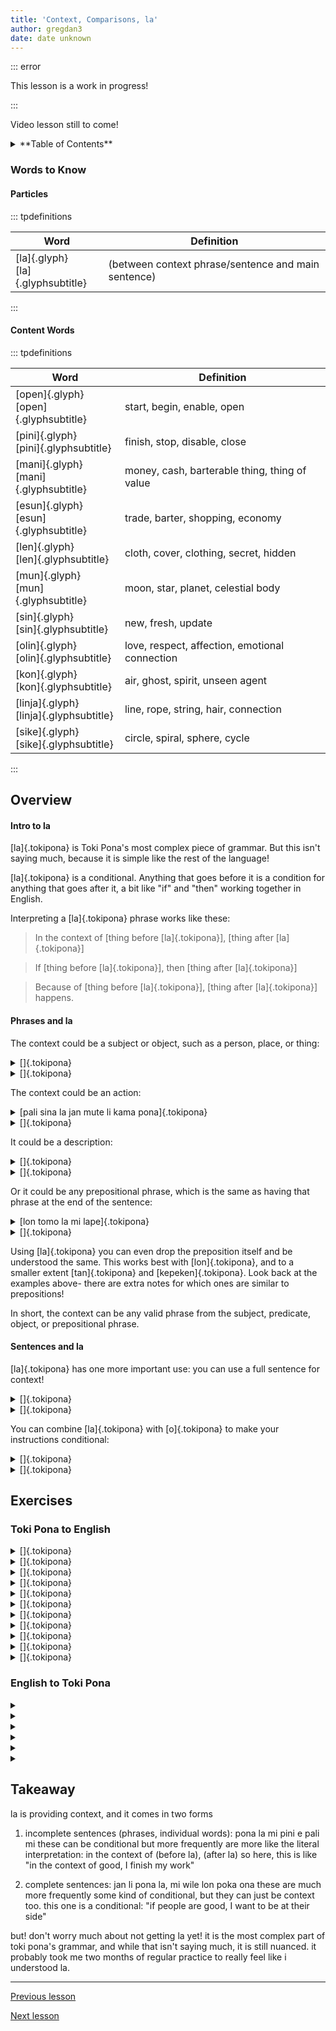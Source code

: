 ```yaml
---
title: 'Context, Comparisons, la'
author: gregdan3
date: date unknown
---
```

::: error

This lesson is a work in progress!

:::

Video lesson still to come!

<details><summary>**Table of Contents**</summary>

<!-- toc -->

  - [Words to Know](#words-to-know)
    - [Particles](#particles)
    - [Content Words](#content-words)
- [Overview](#overview)
    - [Intro to la](#intro-to-la)
    - [Phrases and la](#phrases-and-la)
    - [Sentences and la](#sentences-and-la)
- [Exercises](#exercises)
  - [Toki Pona to English](#toki-pona-to-english)
  - [English to Toki Pona](#english-to-toki-pona)
- [Takeaway](#takeaway)

<!-- tocstop -->

</details>

### Words to Know

#### Particles

::: tpdefinitions

| Word                                  | Definition                                          |
| ------------------------------------- | --------------------------------------------------- |
| [la]{.glyph}<br/>[la]{.glyphsubtitle} | (between context phrase/sentence and main sentence) |

:::

#### Content Words

::: tpdefinitions

| Word                                        | Definition                                     |
| ------------------------------------------- | ---------------------------------------------- |
| [open]{.glyph}<br/>[open]{.glyphsubtitle}   | start, begin, enable, open                     |
| [pini]{.glyph}<br/>[pini]{.glyphsubtitle}   | finish, stop, disable, close                   |
| [mani]{.glyph}<br/>[mani]{.glyphsubtitle}   | money, cash, barterable thing, thing of value  |
| [esun]{.glyph}<br/>[esun]{.glyphsubtitle}   | trade, barter, shopping, economy               |
| [len]{.glyph}<br/>[len]{.glyphsubtitle}     | cloth, cover, clothing, secret, hidden         |
| [mun]{.glyph}<br/>[mun]{.glyphsubtitle}     | moon, star, planet, celestial body             |
| [sin]{.glyph}<br/>[sin]{.glyphsubtitle}     | new, fresh, update                             |
| [olin]{.glyph}<br/>[olin]{.glyphsubtitle}   | love, respect, affection, emotional connection |
| [kon]{.glyph}<br/>[kon]{.glyphsubtitle}     | air, ghost, spirit, unseen agent               |
| [linja]{.glyph}<br/>[linja]{.glyphsubtitle} | line, rope, string, hair, connection           |
| [sike]{.glyph}<br/>[sike]{.glyphsubtitle}   | circle, spiral, sphere, cycle                  |

:::

## Overview

#### Intro to la

[la]{.tokipona} is Toki Pona's most complex piece of grammar. But this isn't saying much, because it is simple like the rest of the language!

[la]{.tokipona} is a conditional. Anything that goes before it is a condition for anything that goes after it, a bit like "if" and "then" working together in English.

Interpreting a [la]{.tokipona} phrase works like these:

> In the context of [thing before [la]{.tokipona}], [thing after [la]{.tokipona}]

> If [thing before [la]{.tokipona}], then [thing after [la]{.tokipona}]

> Because of [thing before [la]{.tokipona}], [thing after [la]{.tokipona}] happens.

#### Phrases and la

The context could be a subject or object, such as a person, place, or thing:

<details><summary> []{.tokipona} </summary>

</details>

<details><summary> []{.tokipona} </summary>

</details>

The context could be an action:

<details><summary> [pali sina la jan mute li kama pona]{.tokipona} </summary>

Because of your work, many people have gotten better.

::: info

This is similar to using **tan**!

[jan mute li kama pona tan pali sina]{.tokipona}

:::

</details>

<details><summary> []{.tokipona} </summary>

</details>

It could be a description:

<details><summary> []{.tokipona} </summary>

</details>

<details><summary> []{.tokipona} </summary>

</details>

Or it could be any prepositional phrase, which is the same as having that phrase at the end of the sentence:

<details><summary> [lon tomo la mi lape]{.tokipona} </summary>

In a home, I sleep.

</details>

<details><summary> []{.tokipona} </summary>

</details>

Using [la]{.tokipona} you can even drop the preposition itself and be understood the same. This works best with [lon]{.tokipona}, and to a smaller extent [tan]{.tokipona} and [kepeken]{.tokipona}. Look back at the examples above- there are extra notes for which ones are similar to prepositions!

In short, the context can be any valid phrase from the subject, predicate, object, or prepositional phrase.

#### Sentences and la

[la]{.tokipona} has one more important use: you can use a full sentence for context!

<details><summary> []{.tokipona} </summary>

</details>

<details><summary> []{.tokipona} </summary>

</details>

You can combine [la]{.tokipona} with [o]{.tokipona} to make your instructions conditional:

<details><summary> []{.tokipona} </summary>

</details>

<details><summary> []{.tokipona} </summary>

</details>

## Exercises

### Toki Pona to English

<details><summary> []{.tokipona} </summary>

</details>

<details><summary> []{.tokipona} </summary>

</details>

<details><summary> []{.tokipona} </summary>

</details>

<details><summary> []{.tokipona} </summary>

</details>

<details><summary> []{.tokipona} </summary>

</details>

<details><summary> []{.tokipona} </summary>

</details>

<details><summary> []{.tokipona} </summary>

</details>

<details><summary> []{.tokipona} </summary>

</details>

<details><summary> []{.tokipona} </summary>

</details>

<details><summary> []{.tokipona} </summary>

</details>

<details><summary> []{.tokipona} </summary>

</details>

### English to Toki Pona

<details><summary>  </summary>

[]{.tokipona}

</details>

<details><summary>  </summary>

[]{.tokipona}

</details>

<details><summary>  </summary>

[]{.tokipona}

</details>

<details><summary>  </summary>

[]{.tokipona}

</details>

<details><summary>  </summary>

[]{.tokipona}

</details>

<details><summary>  </summary>

[]{.tokipona}

</details>

## Takeaway

la is providing context, and it comes in two forms

1. incomplete sentences (phrases, individual words):
   pona la mi pini e pali mi
   these can be conditional but more frequently are more like the literal interpretation: in the context of (before la), (after la)
   so here, this is like "in the context of good, I finish my work"

2. complete sentences:
   jan li pona la, mi wile lon poka ona
   these are much more frequently some kind of conditional, but they can just be context too. this one is a conditional:
   "if people are good, I want to be at their side"

but! don't worry much about not getting la yet! it is the most complex part of toki pona's grammar, and while that isn't saying much, it is still nuanced. it probably took me two months of regular practice to really feel like i understood la.

---

[Previous lesson](./interjections.html)

[Next lesson](./seme.html)

